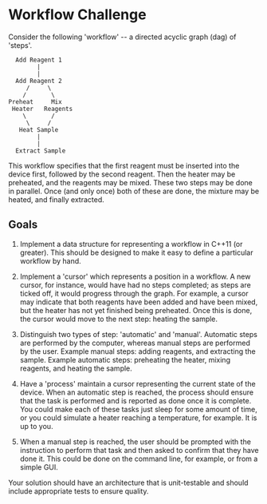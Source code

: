 # Workflow Challenge


Consider the following 'workflow' -- a directed acyclic graph (dag) of 'steps'.

      Add Reagent 1
            |
            |
      Add Reagent 2
         /     \
        /       \
    Preheat     Mix
     Heater   Reagents
        \       /
         \     /
       Heat Sample
            |
            |
      Extract Sample 

This workflow specifies that the first reagent must be inserted into the device first, followed by the second reagent.
Then the heater may be preheated, and the reagents may be mixed.
These two steps may be done in parallel.
Once (and only once) both of these are done, the mixture may be heated, and finally extracted.

## Goals

1. Implement a data structure for representing a workflow in C++11 (or greater).
This should be designed to make it easy to define a particular workflow by hand.

2. Implement a 'cursor' which represents a position in a workflow. A new cursor, for instance, would have had no steps completed; as steps are ticked off, it would progress through the graph.
For example, a cursor may indicate that both reagents have been added and have been mixed, but the heater has not yet finished being preheated.
Once this is done, the cursor would move to the next step: heating the sample.

3. Distinguish two types of step: 'automatic' and 'manual'. Automatic steps are performed by the computer, whereas manual steps are performed by the user.
Example manual steps: adding reagents, and extracting the sample.
Example automatic steps: preheating the heater, mixing reagents, and heating the sample.

4. Have a 'process' maintain a cursor representing the current state of the device.
When an automatic step is reached, the process should ensure that the task is performed and is reported as done once it is complete.
You could make each of these tasks just sleep for some amount of time, or you could simulate a heater reaching a temperature, for example.
It is up to you.

5. When a manual step is reached, the user should be prompted with the instruction to perform that task and then asked to confirm that they have
done it.
This could be done on the command line, for example, or from a simple GUI.

Your solution should have an architecture that is unit-testable and should
include appropriate tests to ensure quality. 

